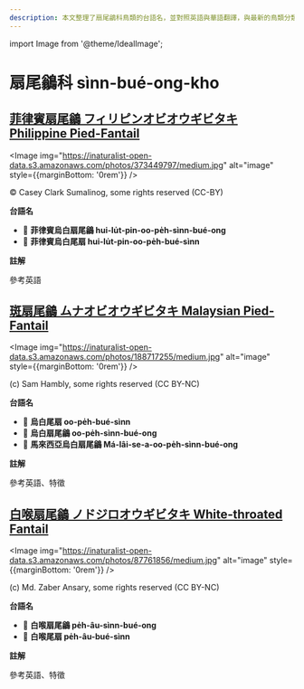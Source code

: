 ```yaml
---
description: 本文整理了扇尾鶲科鳥類的台語名，並對照英語與華語翻譯，與最新的鳥類分類，期待能夠供未來的台語鳥類圖鑑當作參考
---
```


import Image from '@theme/IdealImage';

# 扇尾鶲科 sìnn-bué-ong-kho

## [菲律賓扇尾鶲 フィリピンオビオウギビタキ Philippine Pied-Fantail](https://ebird.org/species/phipif1)

<Image img="https://inaturalist-open-data.s3.amazonaws.com/photos/373449797/medium.jpg" alt="image" style={{marginBottom: '0rem'}} />

<div className="image-caption">
© Casey Clark Sumalinog, some rights reserved (CC-BY)
</div>

**台語名**

- 🎯 **菲律賓烏白扇尾鶲 hui-lu̍t-pin-oo-pe̍h-sìnn-bué-ong**
- 🎯 **菲律賓烏白尾扇 hui-lu̍t-pin-oo-pe̍h-bué-sìnn**

**註解**

參考英語

## [斑扇尾鶲 ムナオビオウギビタキ Malaysian Pied-Fantail](https://ebird.org/species/piefan1)

<Image img="https://inaturalist-open-data.s3.amazonaws.com/photos/188717255/medium.jpg" alt="image" style={{marginBottom: '0rem'}} />

<div className="image-caption">
(c) Sam Hambly, some rights reserved (CC BY-NC)
</div>

**台語名**

- 🎯 **烏白尾扇 oo-pe̍h-bué-sìnn**
- 🎯 **烏白扇尾鶲 oo-pe̍h-sìnn-bué-ong**
- 🎯 **馬來西亞烏白扇尾鶲 Má-lâi-se-a-oo-pe̍h-sìnn-bué-ong**

**註解**

參考英語、特徵

## [白喉扇尾鶲 ノドジロオウギビタキ White-throated Fantail](https://ebird.org/species/whtfan1)

<Image img="https://inaturalist-open-data.s3.amazonaws.com/photos/87761856/medium.jpg" alt="image" style={{marginBottom: '0rem'}} />

<div className="image-caption">
(c) Md. Zaber Ansary, some rights reserved (CC BY-NC)
</div>

**台語名**

- 🎯 **白喉扇尾鶲 pe̍h-âu-sìnn-bué-ong**
- 🎯 **白喉尾扇 pe̍h-âu-bué-sìnn**

**註解**

參考英語、特徵
